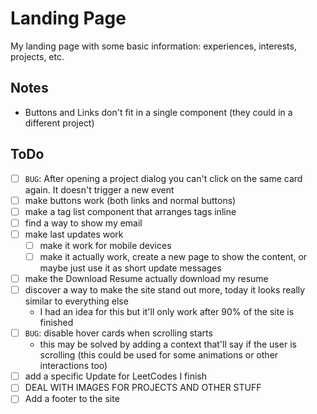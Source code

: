 # Landing Page

My landing page with some basic information: experiences, interests, projects, etc.

## Notes

- Buttons and Links don't fit in a single component (they could in a different project)

## ToDo

- [ ] `BUG`: After opening a project dialog you can't click on the same card again. It doesn't trigger a new event
- [ ] make buttons work (both links and normal buttons)
- [ ] make a tag list component that arranges tags inline
- [ ] find a way to show my email
- [ ] make last updates work
  - [ ] make it work for mobile devices
  - [ ] make it actually work, create a new page to show the content, or maybe just use it as short update messages
- [ ] make the Download Resume actually download my resume
- [ ] discover a way to make the site stand out more, today it looks really similar to everything else
  - I had an idea for this but it'll only work after 90% of the site is finished
- [ ] `BUG`: disable hover cards when scrolling starts
  - this may be solved by adding a context that'll say if the user is scrolling (this could be used for some animations or other interactions too)
- [ ] add a specific Update for LeetCodes I finish
- [ ] DEAL WITH IMAGES FOR PROJECTS AND OTHER STUFF
- [ ] Add a footer to the site